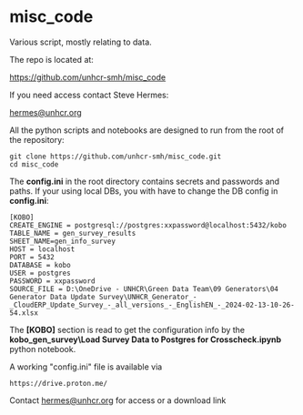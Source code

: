
  

# misc_code

Various script, mostly relating to data.

The repo is located at:

https://github.com/unhcr-smh/misc_code

If you need access contact Steve Hermes:

hermes@unhcr.org

All the python scripts and notebooks are designed to run from the root of the repository:

	git clone https://github.com/unhcr-smh/misc_code.git
	cd misc_code

The **config.ini** in the root directory contains secrets and passwords and paths. If your using local DBs, you with have to change the DB config in **config.ini**:

	[KOBO]
	CREATE_ENGINE = postgresql://postgres:xxpassword@localhost:5432/kobo
	TABLE_NAME = gen_survey_results
	SHEET_NAME=gen_info_survey
	HOST = localhost
	PORT = 5432
	DATABASE = kobo
	USER = postgres
	PASSWORD = xxpassword
	SOURCE_FILE = D:\OneDrive - UNHCR\Green Data Team\09 Generators\04 Generator Data Update Survey\UNHCR_Generator_-_CloudERP_Update_Survey_-_all_versions_-_EnglishEN_-_2024-02-13-10-26-54.xlsx

The **[KOBO]** section is read to get the configuration info by the **kobo_gen_survey\Load Survey Data to Postgres for Crosscheck.ipynb** python notebook. 

A working "config.ini" file is available via

	https://drive.proton.me/

Contact hermes@unhcr.org for access or a download link